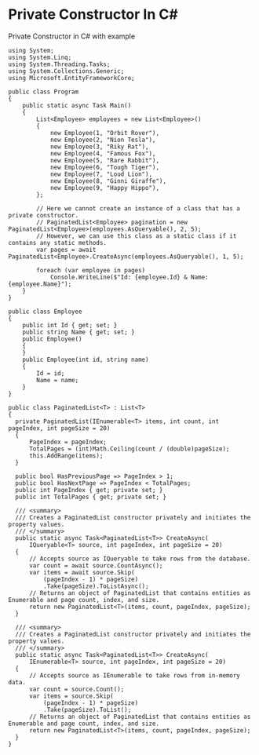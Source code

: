 # Private Constructor In C#
Private Constructor in C# with example

    using System;
    using System.Linq;
    using System.Threading.Tasks;
    using System.Collections.Generic;
    using Microsoft.EntityFrameworkCore;

    public class Program
    {
        public static async Task Main()
        {
            List<Employee> employees = new List<Employee>()
            {
                new Employee(1, "Orbit Rover"),
                new Employee(2, "Nion Tesla"),
                new Employee(3, "Riky Rat"),
                new Employee(4, "Famous Fox"),
                new Employee(5, "Rare Rabbit"),
                new Employee(6, "Tough Tiger"),
                new Employee(7, "Loud Lion"),
                new Employee(8, "Ginni Giraffe"),
                new Employee(9, "Happy Hippo"),
            };
            
            // Here we cannot create an instance of a class that has a private constructor.
            // PaginatedList<Employee> pagination = new PaginatedList<Employee>(employees.AsQueryable(), 2, 5);
            // However, we can use this class as a static class if it contains any static methods.
            var pages = await PaginatedList<Employee>.CreateAsync(employees.AsQueryable(), 1, 5);
            
            foreach (var employee in pages)
                Console.WriteLine($"Id: {employee.Id} & Name: {employee.Name}");
        }
    }
    
    public class Employee
    {
    	public int Id { get; set; }
    	public string Name { get; set; }
    	public Employee()
    	{
    	}
    	public Employee(int id, string name)
    	{
    		Id = id;
    		Name = name;
    	}
    }

    public class PaginatedList<T> : List<T>
    {
      private PaginatedList(IEnumerable<T> items, int count, int pageIndex, int pageSize = 20)
      {
          PageIndex = pageIndex;
          TotalPages = (int)Math.Ceiling(count / (double)pageSize);
          this.AddRange(items);
      }
      
      public bool HasPreviousPage => PageIndex > 1;
      public bool HasNextPage => PageIndex < TotalPages;
      public int PageIndex { get; private set; }
      public int TotalPages { get; private set; }
      
      /// <summary>
      /// Creates a PaginatedList constructor privately and initiates the property values.
      /// </summary>
      public static async Task<PaginatedList<T>> CreateAsync(
          IQueryable<T> source, int pageIndex, int pageSize = 20)
      {
          // Accepts source as IQueryable to take rows from the database.
          var count = await source.CountAsync();
          var items = await source.Skip(
              (pageIndex - 1) * pageSize)
              .Take(pageSize).ToListAsync();
          // Returns an object of PaginatedList that contains entities as Enumerable and page count, index, and size.
          return new PaginatedList<T>(items, count, pageIndex, pageSize);
      }
      
      /// <summary>
      /// Creates a PaginatedList constructor privately and initiates the property values.
      /// </summary>
      public static async Task<PaginatedList<T>> CreateAsync(
          IEnumerable<T> source, int pageIndex, int pageSize = 20)
      {
          // Accepts source as IEnumerable to take rows from in-memory data.
          var count = source.Count();
          var items = source.Skip(
              (pageIndex - 1) * pageSize)
              .Take(pageSize).ToList();
          // Returns an object of PaginatedList that contains entities as Enumerable and page count, index, and size.
          return new PaginatedList<T>(items, count, pageIndex, pageSize);
      }
    }
